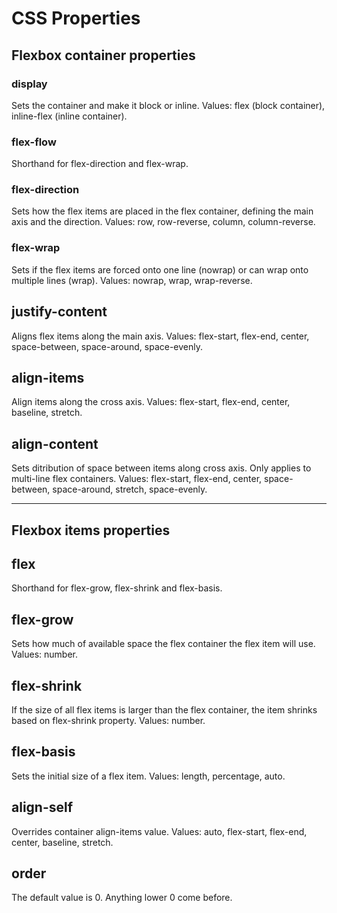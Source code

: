 # CSS Properties

## Flexbox container properties

### display

Sets the container and make it block or inline. Values: flex (block container), inline-flex (inline container).

### flex-flow

Shorthand for flex-direction and flex-wrap.

### flex-direction

Sets how the flex items are placed in the flex container, defining the main axis and the direction. Values: row, row-reverse, column, column-reverse.

### flex-wrap

Sets if the flex items are forced onto one line (nowrap) or can wrap onto multiple lines (wrap). Values: nowrap, wrap, wrap-reverse.

## justify-content

Aligns flex items along the main axis. Values: flex-start, flex-end, center, space-between, space-around, space-evenly.

## align-items

Align items along the cross axis. Values: flex-start, flex-end, center, baseline, stretch.

## align-content

Sets ditribution of space between items along cross axis. Only applies to multi-line flex containers. Values: flex-start, flex-end, center, space-between, space-around, stretch, space-evenly.

---

## Flexbox items properties

## flex

Shorthand for flex-grow, flex-shrink and flex-basis.

## flex-grow

Sets how much of available space the flex container the flex item will use. Values: number.

## flex-shrink

If the size of all flex items is larger than the flex container, the item shrinks based on flex-shrink property. Values: number.

## flex-basis

Sets the initial size of a flex item. Values: length, percentage, auto.

## align-self

Overrides container align-items value. Values: auto, flex-start, flex-end, center, baseline, stretch.

## order

The default value is 0. Anything lower 0 come before.
